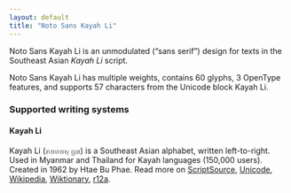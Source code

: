 ```yaml
---
layout: default
title: "Noto Sans Kayah Li"
---
```

Noto Sans Kayah Li is an unmodulated (“sans serif”) design for texts in the Southeast Asian _Kayah Li_ script. 

Noto Sans Kayah Li has multiple weights, contains 60 glyphs, 3 OpenType features, and supports 57 characters from the Unicode block Kayah Li.


### Supported writing systems


#### Kayah Li

Kayah Li (<span class='autonym'>ꤊꤢꤛꤢꤟ ꤜꤤ</span>) is a Southeast Asian alphabet, written left-to-right. Used in Myanmar and Thailand for Kayah languages (150,000 users). Created in 1962 by Htae Bu Phae. Read more on [ScriptSource](https://scriptsource.org/scr/Kali), [Unicode](https://www.unicode.org/versions/Unicode13.0.0/ch16.pdf#G61902), [Wikipedia](https://en.wikipedia.org/wiki/ISO_15924:Kali), [Wiktionary](https://en.wiktionary.org/wiki/Category:Kayah_Li_script), [r12a](https://r12a.github.io/scripts/links?iso=Kali).


